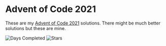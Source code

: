 Advent of Code 2021
=====================

These are my [Advent of Code 2021][aoc] solutions. There might be much better solutions but these are mine.

![Days Completed](https://img.shields.io/badge/days%20completed-14-red?style=for-the-badge) ![Stars](https://img.shields.io/badge/stars%20⭐-28-yellow?style=for-the-badge)

[aoc]: https://adventofcode.com/2021
